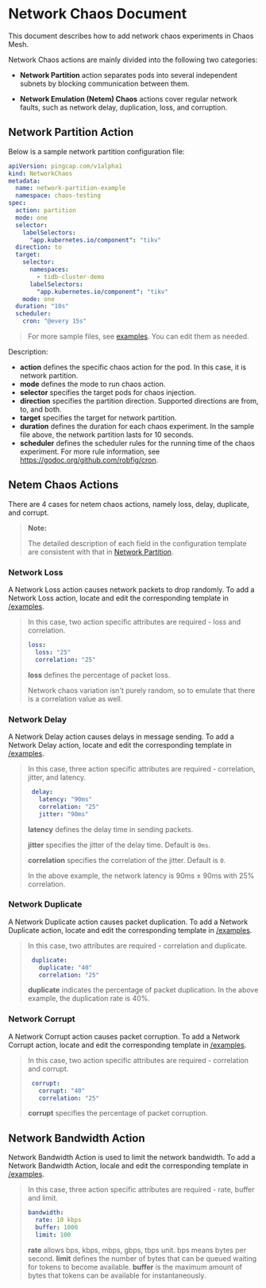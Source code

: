 # Network Chaos Document

This document describes how to add network chaos experiments in Chaos Mesh.

Network Chaos actions are mainly divided into the following two categories:

- **Network Partition** action separates pods into several independent subnets by blocking communication between them.

- **Network Emulation (Netem) Chaos** actions cover regular network faults, such as network delay, duplication, loss, and corruption.

## Network Partition Action

Below is a sample network partition configuration file:

```yaml
apiVersion: pingcap.com/v1alpha1
kind: NetworkChaos
metadata:
  name: network-partition-example
  namespace: chaos-testing
spec:
  action: partition
  mode: one
  selector:
    labelSelectors:
      "app.kubernetes.io/component": "tikv"
  direction: to
  target:
    selector:
      namespaces:
        - tidb-cluster-demo
      labelSelectors:
        "app.kubernetes.io/component": "tikv"
    mode: one
  duration: "10s"
  scheduler:
    cron: "@every 15s"
```

> For more sample files, see [examples](../examples). You can edit them as needed. 

Description:

* **action** defines the specific chaos action for the pod. In this case, it is network partition.
* **mode** defines the mode to run chaos action.
* **selector** specifies the target pods for chaos injection.
* **direction** specifies the partition direction. Supported directions are from, to, and both.
* **target** specifies the target for network partition.
* **duration** defines the duration for each chaos experiment. In the sample file above, the network partition lasts for 10 seconds.
* **scheduler** defines the scheduler rules for the running time of the chaos experiment. For more rule information, see <https://godoc.org/github.com/robfig/cron>.


## Netem Chaos Actions

There are 4 cases for netem chaos actions, namely loss, delay, duplicate, and corrupt.

> **Note:** 
> 
> The detailed description of each field in the configuration template are consistent with that in [Network Partition](#network-partition-action).

### Network Loss

A Network Loss action causes network packets to drop randomly. To add a Network Loss action, locate and edit the corresponding template in [/examples](../examples/network-loss-example.yaml).
> In this case, two action specific attributes are required - loss and correlation.
>
> ```yaml
> loss:
>   loss: "25"
>   correlation: "25"
> ```
> **loss** defines the percentage of packet loss.
>
> Network chaos variation isn't purely random, so to emulate that there is a correlation value as well.

### Network Delay

A Network Delay action causes delays in message sending. To add a Network Delay action, locate and edit the corresponding template in [/examples](../examples/network-delay-example.yaml).
> In this case, three action specific attributes are required - correlation, jitter, and latency.
>
>```yaml
>  delay:
>    latency: "90ms"
>    correlation: "25"
>    jitter: "90ms"
>```
> **latency** defines the delay time in sending packets.
>
> **jitter** specifies the jitter of the delay time. Default is `0ms`.
>
> **correlation** specifies the correlation of the jitter. Default is `0`.
>
> In the above example, the network latency is 90ms ± 90ms with 25% correlation.

### Network Duplicate

A Network Duplicate action causes packet duplication. To add a Network Duplicate action, locate and edit the corresponding template in [/examples](../examples/network-duplicate-example.yaml).
> In this case, two attributes are required - correlation and duplicate.
>
>```yaml
>  duplicate:
>    duplicate: "40"
>    correlation: "25"
>```
>
>  **duplicate** indicates the percentage of packet duplication. In the above example, the duplication rate is 40%. 

### Network Corrupt

A Network Corrupt action causes packet corruption. To add a Network Corrupt action, locate and edit the corresponding template in [/examples](../examples/network-corrupt-example.yaml).
> In this case, two action specific attributes are required - correlation and corrupt.
>
>```yaml
>  corrupt:
>    corrupt: "40"
>    correlation: "25"
>```
>
> **corrupt** specifies the percentage of packet corruption.

## Network Bandwidth Action

Network Bandwidth Action is used to limit the network bandwidth. To add a Network Bandwidth Action, locale and edit the corresponding template in [/examples](../examples/network-bandwidth-example.yaml).
> In this case, three action specific attributes are required - rate, buffer and limit.
>
>```yaml
> bandwidth:
>   rate: 10 kbps
>   buffer: 1000
>   limit: 100
>```
>
> **rate** allows bps, kbps, mbps, gbps, tbps unit. bps means bytes per second.
> **limit** defines the number of bytes that can be queued waiting for tokens to become available.
> **buffer** is the maximum amount of bytes that tokens can be available for instantaneously.

